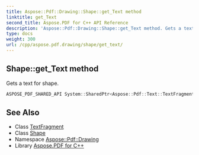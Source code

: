 ```yaml
---
title: Aspose::Pdf::Drawing::Shape::get_Text method
linktitle: get_Text
second_title: Aspose.PDF for C++ API Reference
description: 'Aspose::Pdf::Drawing::Shape::get_Text method. Gets a text for shape in C++.'
type: docs
weight: 300
url: /cpp/aspose.pdf.drawing/shape/get_text/
---
```

## Shape::get_Text method


Gets a text for shape.

```cpp
ASPOSE_PDF_SHARED_API System::SharedPtr<Aspose::Pdf::Text::TextFragment> Aspose::Pdf::Drawing::Shape::get_Text() const
```

## See Also

* Class [TextFragment](../../../aspose.pdf.text/textfragment/)
* Class [Shape](../)
* Namespace [Aspose::Pdf::Drawing](../../)
* Library [Aspose.PDF for C++](../../../)
